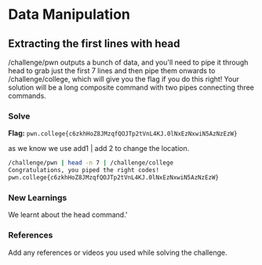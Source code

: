 # Data Manipulation    

## Extracting the first lines with head
/challenge/pwn outputs a bunch of data, and 
you'll need to pipe it through head to grab just the first 7 lines and 
then pipe them onwards to /challenge/college, 
which will give you the flag if you do this right! 
Your solution will be a long composite command with two pipes connecting three commands.

### Solve
**Flag:** `pwn.college{c6zkhHoZ8JMzqfQOJTp2tVnL4KJ.0lNxEzNxwiN5AzNzEzW}`

as we know we use add1 | add 2 to change the location.

```bash
/challenge/pwn | head -n 7 | /challenge/college
Congratulations, you piped the right codes!
pwn.college{c6zkhHoZ8JMzqfQOJTp2tVnL4KJ.0lNxEzNxwiN5AzNzEzW}
```

### New Learnings
We learnt about the head command.'

### References 
Add any references or videos you used while solving the challenge.
